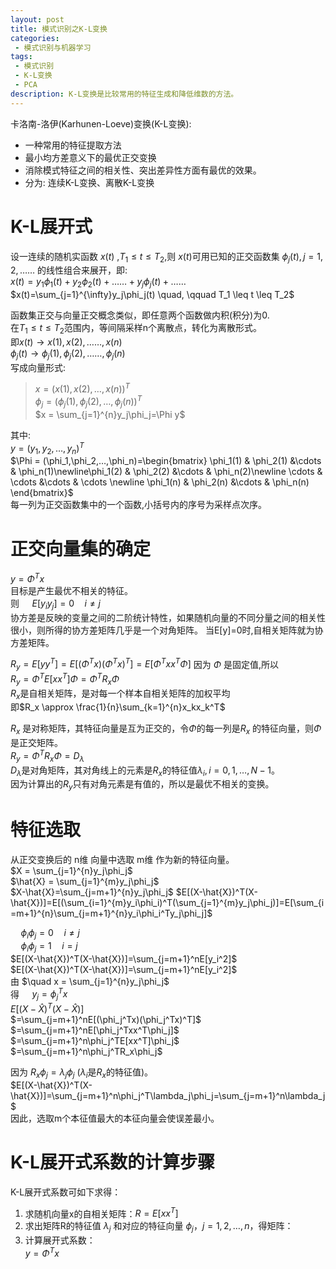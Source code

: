 ```yaml
---
layout: post
title: 模式识别之K-L变换
categories:
 - 模式识别与机器学习
tags:
 - 模式识别
 - K-L变换
 - PCA
description: K-L变换是比较常用的特征生成和降低维数的方法。
---
```


卡洛南-洛伊(Karhunen-Loeve)变换(K-L变换): 
 
*  一种常用的特征提取方法
*  最小均方差意义下的最优正交变换
*  消除模式特征之间的相关性、突出差异性方面有最优的效果。
*  分为: 连续K-L变换、离散K-L变换

# K-L展开式


设一连续的随机实函数 $x(t)$ ,$T_1 \leq t \leq T_2$,则 $x(t)$可用已知的正交函数集 ${\phi_j(t),j=1,2,……}$ 的线性组合来展开，即:  
$x(t)=y_1\phi_1(t)+y_2\phi_2(t)+……+y_j\phi_j(t)+……$   
$x(t)=\sum_{j=1}^{\infty}y_j\phi_j(t) \quad, \qquad T_1 \leq t \leq T_2$  

函数集正交与向量正交概念类似，即任意两个函数做内积(积分)为0.  
在$T_1 \leq t \leq T_2$范围内，等间隔采样n个离散点，转化为离散形式。  
即$x(t)\rightarrow {x(1),x(2),……,x(n)}$  
$\phi_j(t)\rightarrow {\phi_j(1),\phi_j(2),……,\phi_j(n)}$  
写成向量形式:  
> $x = (x(1),x(2),…,x(n))^T$  
> $\phi_j = (\phi_j(1),\phi_j(2),…,\phi_j(n))^T$  
> $x = \sum_{j=1}^{n}y_j\phi_j=\Phi y$

其中:  
	$y = (y_1,y_2,…,y_n)^T$  
	$\Phi = (\phi_1,\phi_2,…,\phi_n)=\begin{bmatrix} \phi_1(1) & \phi_2(1) &\cdots &  \phi_n(1)\newline\phi_1(2) & \phi_2(2) &\cdots &  \phi_n(2)\newline \cdots & \cdots &\cdots & \cdots \newline 
\phi_1(n) & \phi_2(n) &\cdots &  \phi_n(n) \end{bmatrix}$  
每一列为正交函数集中的一个函数,小括号内的序号为采样点次序。

# 正交向量集的确定

$y=\Phi^Tx$  
目标是产生最优不相关的特征。  
则 $\quad E[y_iy_j]=0 \quad i\neq j$  
协方差是反映的变量之间的二阶统计特性，如果随机向量的不同分量之间的相关性很小，则所得的协方差矩阵几乎是一个对角矩阵。
当E[y]=0时,自相关矩阵就为协方差矩阵。

$R_y = E[yy^T]=E[(\Phi^Tx)(\Phi^Tx)^T]=E[\Phi^Txx^T\Phi]$
因为 $\Phi$ 是固定值,所以    
$R_y = \Phi^T E[xx^T]\Phi = \Phi^T R_x\Phi$  
$R_x$是自相关矩阵，是对每一个样本自相关矩阵的加权平均  
即$R_x \approx \frac{1}{n}\sum_{k=1}^{n}x_kx_k^T$  

$R_x$ 是对称矩阵，其特征向量是互为正交的，令$\Phi$的每一列是$R_x$ 的特征向量，则$\Phi$是正交矩阵。  
$R_y = \Phi^T R_x\Phi = D_\lambda$  
$D_\lambda$是对角矩阵，其对角线上的元素是$R_x$的特征值$\lambda_i,i=0,1,…,N-1$。  
因为计算出的$R_y$只有对角元素是有值的，所以是最优不相关的变换。

# 特征选取
从正交变换后的 n维 向量中选取 m维 作为新的特征向量。  
$X = \sum_{j=1}^{n}y_j\phi_j$  
$\hat{X} = \sum_{j=1}^{m}y_j\phi_j$  
$X-\hat{X}=\sum_{j=m+1}^{n}y_j\phi_j$
$E[(X-\hat{X})^T(X-\hat{X})]=E[(\sum_{i=1}^{m}y_i\phi_i)^T(\sum_{j=1}^{m}y_j\phi_j)]=E[\sum_{i=m+1}^{n}\sum_{j=m+1}^{n}y_i\phi_i^Ty_j\phi_j]$  

$\quad \phi_i \phi_j=0 \quad i\neq j$  
$\quad \phi_i \phi_j=1 \quad i= j$  
$E[(X-\hat{X})^T(X-\hat{X})]=\sum_{j=m+1}^nE[y_i^2]$  
$E[(X-\hat{X})^T(X-\hat{X})]=\sum_{j=m+1}^nE[y_i^2]$  
由 $\quad x = \sum_{j=1}^{n}y_j\phi_j$  
得 $\quad y_j = \phi_j^Tx$  
$E[(X-\hat{X})^T(X-\hat{X})]$  
$=\sum_{j=m+1}^nE[(\phi_j^Tx)(\phi_j^Tx)^T]$  
$=\sum_{j=m+1}^nE[\phi_j^Txx^T\phi_j]$  
$=\sum_{j=m+1}^n\phi_j^TE[xx^T]\phi_j$  
$=\sum_{j=m+1}^n\phi_j^TR_x\phi_j$ 

因为 $R_x\phi_j=\lambda_j\phi_j$ ($\lambda_i$是$R_x$的特征值)。  
$E[(X-\hat{X})^T(X-\hat{X})]=\sum_{j=m+1}^n\phi_j^T\lambda_j\phi_j=\sum_{j=m+1}^n\lambda_j$  
因此，选取m个本征值最大的本征向量会使误差最小。


# K-L展开式系数的计算步骤
K-L展开式系数可如下求得：  

1.	求随机向量x的自相关矩阵：$R = E[xx^T]$2.	求出矩阵R的特征值 $λ_j$ 和对应的特征向量 $\phi_j，j = 1,2,…,n$，得矩阵：3.	计算展开式系数：  
	$y=\Phi^T x$
 

	

















